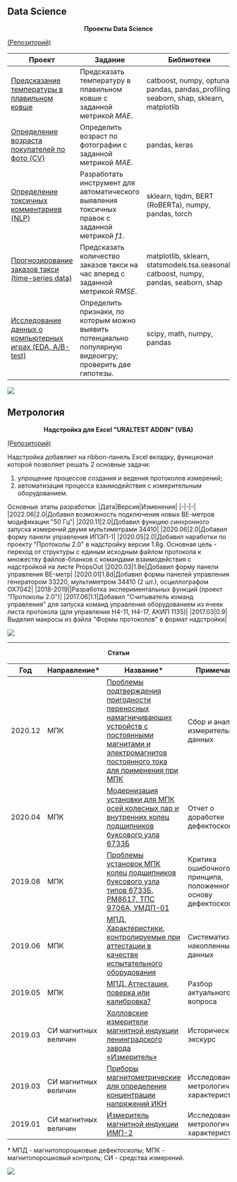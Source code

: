 <a id='link1'></a>

## Data Science

<p align="center">
<b>
Проекты Data Science
</b>
</p>

[(Репозиторий)](https://github.com/dinrar/ds-projects)

| **Проект** | **Задание** | **Библиотеки** |
|-|-|-|
| [Предсказание температуры в плавильном ковше](https://github.com/dinrar/ds-projects/tree/main/melting_ladle_temperature) | Предсказать температуру в плавильном ковше с заданной метрикой *MAE*.  | catboost, numpy, optuna, pandas, pandas_profiling, seaborn, shap, sklearn, matplotlib |
| [Определение возраста покупателей по фото (CV)](https://github.com/dinrar/ds-projects/tree/main/age_determining_by_photo%20(CV)) | Определить возраст по фотографии с заданной метрикой *MAE*. | pandas, keras |
| [Определение токсичных комментариев (NLP)](https://github.com/dinrar/ds-projects/tree/main/taxi_demand_prediction%20(Time-Series%20Data)) | Разработать инструмент для автоматического выявления токсичных правок с заданной метрикой *f1*. | sklearn, tqdm, BERT (RoBERTa), numpy, pandas, torch |
| [Прогнозирование заказов такси (time-series data)](https://github.com/dinrar/ds-projects/tree/main/taxi_demand_prediction%20(Time-Series%20Data)) | Предсказать количество заказов такси на час вперед с заданной метрикой *RMSE*. | matplotlib, sklearn, statsmodels.tsa.seasonal, catboost, numpy, pandas, seaborn, shap |
| [Исследование данных о компьютерных играх (EDA, A/B-test)](https://github.com/dinrar/ds-projects/tree/main/video_games_research%20(EDA%2C%20A_B-test)) | Определить признаки, по которым можно выявить потенциально популярную видеоигру; проверить две гипотезы. | scipy, math, numpy, pandas|

<a href="#link1"><img src='https://img.shields.io/badge/К началу-&#x21A9-blue'></a>

## Метрология

<p align="center">
<b>
Надстройка для Excel "URALTEST ADDIN" (VBA)
</b>
</p>

[(Репозиторий)](https://github.com/dinrar/uraltest-excel-addin-project)

Надстройка добавляет на ribbon-панель Excel вкладку, функционал которой позволяет решать 2 основные задачи:
1. упрощение процессов создания и ведения протоколов измерений;
2. автоматизация процесса взаимодействия с измерительным оборудованием.

Основные этапы разработки:
|Дата|Версия|Изменения|
|-|-|-|
|2022.06|2.0|Добавил возможность подключения новых ВЕ-метров модификации "50 Гц"|
|2020.11|2.0|Добавил функцию синхронного запуска измерений двумя мультиметрами 34410|
|2020.06|2.0|Добавил форму панели управления ИПЭП-1|
|2020.05|2.0|Добавил наработки по проекту "Протоколы 2.0" в надстройку версии 1.8g. Основная цель - переход от структуры с единым исходным файлом протокола к множеству файлов-бланков с командами взаимодействия с надстройкой на листе PropsOut
|2020.03|1.8e|Добавил форму панели управления BE-метр|
|2020.01|1.8d|Добавил формы панелей управления генератором 33220,  мультиметром 34410 (2 шт.), осциллографом OX7042|
|2018-2019||Разработка экспериментальных функций (проект "Протоколы 2.0")|
|2017.06|1.1|Добавил "Считыватель команд управления" для запуска команд управления оборудованием из ячеек листа протокола (для управления Н4-11, Н4-17, АКИП 1135)|
|2017.03|0.9|Выделил макросы из файла "Формы протоколов" в формат надстройки|

<a href="#link1"><img src='https://img.shields.io/badge/К началу-&#x21A9-blue'></a>
___

<p align="center">
<b>
Статьи
</b>
</p>

|Год|Направление*|Название*|Примечание|
|-|-|-|-|
|2020.12|МПК|[Проблемы подтверждения пригодности переносных намагничивающих устройств с постоянными магнитами и электромагнитов постоянного тока для применения при МПК](https://vk.com/@metrazbor-pm)|Сбор и анализ измерительных данных|
|2020.04|МПК|[Модернизация установки для МПК осей колесных пар и внутренних колец подшипников буксового узла 6733Б](https://vk.com/@metrazbor-6733b)|Отчет о доработке дефектоскопа|
|2019.08|МПК|[Проблемы установок МПК колец подшипников буксового узла типов 6733Б, РМ8617, ТПС 9706А, УМДП-01](https://vk.com/@metrazbor-mpd-rings)|Критика ошибочного принципа, положенного в основу дефектоскопов|
|2019.06|МПК|[МПД. Характеристики, контролируемые при аттестации в качестве испытательного оборудования](https://vk.com/@metrazbor-mpd-props)|Систематизация накопленных данных|
|2019.05|МПК|[МПД. Аттестация, поверка или калибровка?](https://vk.com/@metrazbor-mpd)|Разбор актуального вопроса|
|2019.03|СИ магнитных величин|[Холловские измерители магнитной индукции ленинградского завода «Измеритель»](https://vk.com/@metrazbor-sh1-8)|Исторический экскурс|
|2019.03|СИ магнитных величин|[Приборы магнитометрические для определения концентрации напряжений ИКН](https://vk.com/@metrazbor-ikn)|Исследование метрологических характеристик|
|2019.01|СИ магнитных величин|[Измеритель магнитной индукции ИМП-2](https://vk.com/@metrazbor-imp-2)|Исследование метрологических характеристик|

\* МПД - магнитопорошковые дефектоскопы; МПК - магнитопорошковый контроль; СИ - средства измерений.

<a href="#link1"><img src='https://img.shields.io/badge/К началу-&#x21A9-blue'></a>

